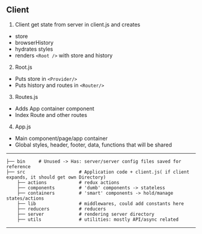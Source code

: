 ## Client
1. Client get state from server in client.js and creates
  * store
  * browserHistory
  * hydrates styles
  * renders `<Root />` with store and history
2. Root.js
  * Puts store in `<Provider/>`
  * Puts history and routes in `<Router/>`
3. Routes.js
  * Adds App container component
  * Index Route and other routes
4. App.js
  * Main component/page/app container
  * Global styles, header, footer, data, functions that will be shared

---
```
├── bin     # Unused -> Has: server/server config files saved for reference
├── src                    # Application code + client.js( if client expands, it should get own Directory)
    ├── actions            # redux actions
    ├── components         # 'dumb' components -> stateless
    ├── containers         # 'smart' components -> hold/manage states/actions
    ├── lib                # middlewares, could add constants here
    ├── reducers           # reducers
    ├── server             # rendering server directory
    ├── utils              # utilities: mostly API/async related
```

---
